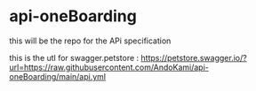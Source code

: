 # api-oneBoarding
this will be the repo for the APi specification 

this is the utl for swagger.petstore : https://petstore.swagger.io/?url=https://raw.githubusercontent.com/AndoKami/api-oneBoarding/main/api.yml
